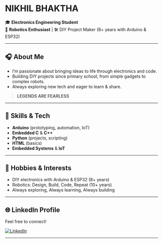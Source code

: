 # NIKHIL BHAKTHA 

🎓 **Electronics Engineering Student**  
🔬 **Robotics Enthusiast** | 🛠️ DIY Project Maker (8+ years with Arduino & ESP32)

---

## 🎧 About Me

- I’m passionate about bringing ideas to life through electronics and code.
- Building DIY projects since primary school, from simple gadgets to complex robots.
- Always exploring new tech and eager to learn & share.

> **LEGENDS ARE FEARLESS**

---

## 🚀 Skills & Tech

- **Arduino** (prototyping, automation, IoT)
- **Embedded C** & **C++**
- **Python** (projects, scripting)
- **HTML** (basics)
- **Embedded Systems** & **IoT**

---

## 🤖 Hobbies & Interests

- DIY electronics with Arduino & ESP32 (8+ years)
- Robotics: Design, Build, Code, Repeat (10+ years)
- Always exploring, Always learning, Always building

---

## 🌐 LinkedIn Profile

Feel free to connect!

[![LinkedIn](https://img.shields.io/badge/LinkedIn-blue?logo=linkedin)](https://www.linkedin.com/in/nikhil-bhaktha-492364350)

---
